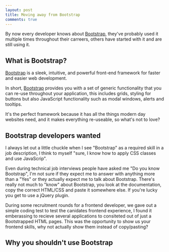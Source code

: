 ```yaml
---
layout: post
title: Moving away from Bootstrap
comments: true
---
```


By now every developer knows about [Bootstrap](http://getbootstrap.com/2.3.2/), they've probably used it multiple times throughout their carreers, others have started with it and are still using it.

## What is Bootstrap?

[Bootstrap](http://getbootstrap.com/2.3.2/) is a sleek, intuitive, and powerful front-end framework for faster and easier web development.

In short, [Bootstrap](http://getbootstrap.com/2.3.2/) provides you with a set of generic functionality that you can re-use throughout your application, this includes grids, styling for buttons but also JavaScript functionality such as modal windows, alerts and tooltips.

It's the perfect framework because it has all the things modern day websites need, and it makes everything re-useable, so what's not to love?

## Bootstrap developers wanted

I always let out a little chuckle when I see "Bootstrap" as a required skill in a job description, I think to myself "sure, I know how to apply CSS classes and use JavaScrip".

Even during technical job interviews people have asked me "Do you know Bootstrap", I'm not sure if they expect me to answer with anything more than a "Yes" or they actually expect me to talk about Bootstrap.
There's really not much to "know" about Bootstrap, you look at the documentation, copy the correct HTML/CSS and paste it somewhere else. If you're lucky you get to use a jQuery plugin.

During some recruitment rounds for a frontend developer, we gave out a simple coding test to test the canidates frontend experience, I found it emberassing to recieve several applications to consiteted out of just a Bootstrapped HTML pages.
This was the opportunity to show us your frontend skills, why not actually show them instead of copy/pasting?

## Why you shouldn't use Bootstrap
